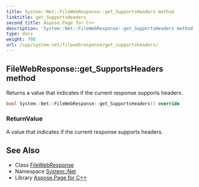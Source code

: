 ```yaml
---
title: System::Net::FileWebResponse::get_SupportsHeaders method
linktitle: get_SupportsHeaders
second_title: Aspose.Page for C++
description: 'System::Net::FileWebResponse::get_SupportsHeaders method. Returns a value that indicates if the current response supports headers in C++.'
type: docs
weight: 700
url: /cpp/system.net/filewebresponse/get_supportsheaders/
---
```

## FileWebResponse::get_SupportsHeaders method


Returns a value that indicates if the current response supports headers.

```cpp
bool System::Net::FileWebResponse::get_SupportsHeaders() override
```


### ReturnValue

A value that indicates if the current response supports headers.

## See Also

* Class [FileWebResponse](../)
* Namespace [System::Net](../../)
* Library [Aspose.Page for C++](../../../)
